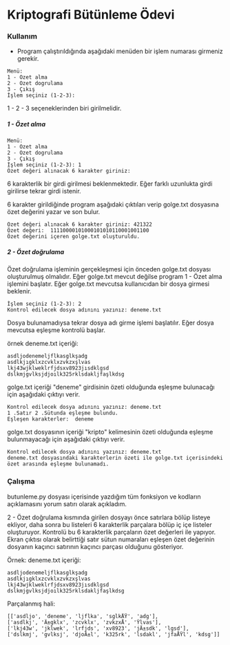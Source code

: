 # Kriptografi Bütünleme Ödevi

### Kullanım

* Program çalıştırıldığında aşağıdaki menüden bir işlem numarası girmeniz gerekir.
```
Menü:
1 - Ozet alma
2 - Ozet dogrulama
3 - Çıkış
İşlem seçiniz (1-2-3):
```
1 - 2 - 3 seçeneklerinden biri girilmelidir.

##### 1 - Özet alma

```
Menü:
1 - Ozet alma
2 - Ozet dogrulama
3 - Çıkış
İşlem seçiniz (1-2-3): 1
Özet değeri alınacak 6 karakter giriniz:
```
6 karakterlik bir girdi girilmesi beklenmektedir.
Eğer farklı uzunlukta girdi girilirse tekrar girdi istenir.

6 karakter girildiğinde program aşağıdaki çıktıları verip golge.txt dosyasına özet değerini yazar ve son bulur.

```
Özet değeri alınacak 6 karakter giriniz: 421322
Özet değeri:  11110000101000101010110001001100
Özet değerini içeren golge.txt oluşturuldu.
```

##### 2 - Özet doğrulama
Özet doğrulama işleminin gerçekleşmesi için önceden golge.txt dosyası oluşturulmuş olmalıdır. Eğer golge.txt mevcut değilse program 1 - Özet alma işlemini başlatır.
Eğer golge.txt mevcutsa kullanıcıdan bir dosya girmesi beklenir.
```
İşlem seçiniz (1-2-3): 2
Kontrol edilecek dosya adınını yazınız: deneme.txt
```
Dosya bulunamadıysa tekrar dosya adı girme işlemi başlatılır.
Eğer dosya mevcutsa eşleşme kontrolü başlar.

örnek deneme.txt içeriği:
```
asdljodenemeljflkasglkşadg
asdlkjıgklxzcvklxzvkzxşlvas
lkj43wjklweklrfjdsxv8923jısdklgsd
dslkmjgvlksjdjoılk325rklsdakljfaşlkdsg
```
golge.txt içeriği "deneme" girdisinin özeti olduğunda eşleşme bulunacağı için aşağıdaki çıktıyı verir.
```
Kontrol edilecek dosya adınını yazınız: deneme.txt
1 .Satır 2 .Sütunda eşleşme bulundu.
Eşleşen karakterler:  deneme
```

golge.txt dosyasının içeriği "kripto" kelimesinin özeti olduğunda eşleşme bulunmayacağı için aşağıdaki çıktıyı verir.
```
Kontrol edilecek dosya adınını yazınız: deneme.txt
deneme.txt dosyasındaki karakterlerin özeti ile golge.txt içerisindeki özet arasında eşleşme bulunamadı.
```

### Çalışma
butunleme.py dosyası içerisinde yazdığım tüm fonksiyon ve kodların açıklamasını yorum satırı olarak açıkladım.

2 - Özet doğrulama kısmında girilen dosyayı önce satırlara bölüp listeye ekliyor, daha sonra bu listeleri 6 karakterlik parçalara bölüp iç içe listeler oluşturuyor.
Kontrolü bu 6 karakterlik parçaların özet değerleri ile yapıyor.
Ekran çıktısı olarak belirttiği satır sütun numaraları eşleşen özet değerinin dosyanın kaçıncı satırının kaçıncı parçası olduğunu gösteriyor. 

Örnek:
deneme.txt içeriği:

```
asdljodenemeljflkasglkşadg
asdlkjıgklxzcvklxzvkzxşlvas
lkj43wjklweklrfjdsxv8923jısdklgsd
dslkmjgvlksjdjoılk325rklsdakljfaşlkdsg
```

Parçalanmış hali:

```
[['asdljo', 'deneme', 'ljflka', 'sglkÅŸ', 'adg'], 
['asdlkj', 'Ä±gklx', 'zcvklx', 'zvkzxÅ', 'Ÿlvas'], 
['lkj43w', 'jklwek', 'lrfjds', 'xv8923', 'jÄ±sdk', 'lgsd'], 
['dslkmj', 'gvlksj', 'djoÄ±l', 'k325rk', 'lsdakl', 'jfaÅŸl', 'kdsg']]
```
